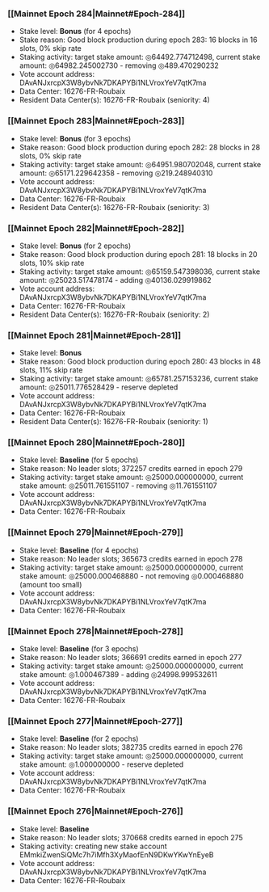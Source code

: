 ### [[Mainnet Epoch 284|Mainnet#Epoch-284]]
* Stake level: **Bonus** (for 4 epochs)
* Stake reason: Good block production during epoch 283: 16 blocks in 16 slots, 0% skip rate
* Staking activity: target stake amount: ◎64492.774712498, current stake amount: ◎64982.245002730 - removing ◎489.470290232
* Vote account address: DAvANJxrcpX3W8ybvNk7DKAPYBi1NLVroxYeV7qtK7ma
* Data Center: 16276-FR-Roubaix
* Resident Data Center(s): 16276-FR-Roubaix (seniority: 4)
### [[Mainnet Epoch 283|Mainnet#Epoch-283]]
* Stake level: **Bonus** (for 3 epochs)
* Stake reason: Good block production during epoch 282: 28 blocks in 28 slots, 0% skip rate
* Staking activity: target stake amount: ◎64951.980702048, current stake amount: ◎65171.229642358 - removing ◎219.248940310
* Vote account address: DAvANJxrcpX3W8ybvNk7DKAPYBi1NLVroxYeV7qtK7ma
* Data Center: 16276-FR-Roubaix
* Resident Data Center(s): 16276-FR-Roubaix (seniority: 3)
### [[Mainnet Epoch 282|Mainnet#Epoch-282]]
* Stake level: **Bonus** (for 2 epochs)
* Stake reason: Good block production during epoch 281: 18 blocks in 20 slots, 10% skip rate
* Staking activity: target stake amount: ◎65159.547398036, current stake amount: ◎25023.517478174 - adding ◎40136.029919862
* Vote account address: DAvANJxrcpX3W8ybvNk7DKAPYBi1NLVroxYeV7qtK7ma
* Data Center: 16276-FR-Roubaix
* Resident Data Center(s): 16276-FR-Roubaix (seniority: 2)
### [[Mainnet Epoch 281|Mainnet#Epoch-281]]
* Stake level: **Bonus**
* Stake reason: Good block production during epoch 280: 43 blocks in 48 slots, 11% skip rate
* Staking activity: target stake amount: ◎65781.257153236, current stake amount: ◎25011.776528429 - reserve depleted
* Vote account address: DAvANJxrcpX3W8ybvNk7DKAPYBi1NLVroxYeV7qtK7ma
* Data Center: 16276-FR-Roubaix
* Resident Data Center(s): 16276-FR-Roubaix (seniority: 1)
### [[Mainnet Epoch 280|Mainnet#Epoch-280]]
* Stake level: **Baseline** (for 5 epochs)
* Stake reason: No leader slots; 372257 credits earned in epoch 279
* Staking activity: target stake amount: ◎25000.000000000, current stake amount: ◎25011.761551107 - removing ◎11.761551107
* Vote account address: DAvANJxrcpX3W8ybvNk7DKAPYBi1NLVroxYeV7qtK7ma
* Data Center: 16276-FR-Roubaix
### [[Mainnet Epoch 279|Mainnet#Epoch-279]]
* Stake level: **Baseline** (for 4 epochs)
* Stake reason: No leader slots; 365673 credits earned in epoch 278
* Staking activity: target stake amount: ◎25000.000000000, current stake amount: ◎25000.000468880 - not removing ◎0.000468880 (amount too small)
* Vote account address: DAvANJxrcpX3W8ybvNk7DKAPYBi1NLVroxYeV7qtK7ma
* Data Center: 16276-FR-Roubaix
### [[Mainnet Epoch 278|Mainnet#Epoch-278]]
* Stake level: **Baseline** (for 3 epochs)
* Stake reason: No leader slots; 366691 credits earned in epoch 277
* Staking activity: target stake amount: ◎25000.000000000, current stake amount: ◎1.000467389 - adding ◎24998.999532611
* Vote account address: DAvANJxrcpX3W8ybvNk7DKAPYBi1NLVroxYeV7qtK7ma
* Data Center: 16276-FR-Roubaix
### [[Mainnet Epoch 277|Mainnet#Epoch-277]]
* Stake level: **Baseline** (for 2 epochs)
* Stake reason: No leader slots; 382735 credits earned in epoch 276
* Staking activity: target stake amount: ◎25000.000000000, current stake amount: ◎1.000000000 - reserve depleted
* Vote account address: DAvANJxrcpX3W8ybvNk7DKAPYBi1NLVroxYeV7qtK7ma
* Data Center: 16276-FR-Roubaix
### [[Mainnet Epoch 276|Mainnet#Epoch-276]]
* Stake level: **Baseline**
* Stake reason: No leader slots; 370668 credits earned in epoch 275
* Staking activity: creating new stake account EMmkiZwenSiQMc7h7iMfh3XyMaofEnN9DKwYKwYnEyeB
* Vote account address: DAvANJxrcpX3W8ybvNk7DKAPYBi1NLVroxYeV7qtK7ma
* Data Center: 16276-FR-Roubaix